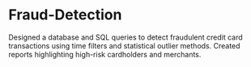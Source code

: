 # Fraud-Detection
Designed a database and SQL queries to detect fraudulent credit card transactions using time filters and statistical outlier methods. Created reports highlighting high-risk cardholders and merchants.
